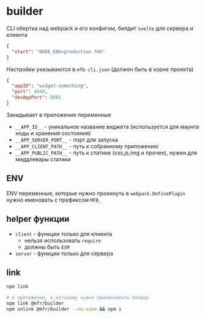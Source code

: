 # builder

CLI обертка над webpack и его конфигом, билдит `svelte` для сервера и клиента

```json
{
  "start": "NODE_ENV=production fmb"
}
```

Настройки указываются в `mfb-cli.json` (должен быть в корне проекта)

```json
{
  "appID": "widget-something",
  "port": 4040,
  "devAppPort": 8081
}
```

Закидывает в приложение переменные

- `__APP_ID__` - уникальное название виджета (используется для маунта ноды и хранения состояния)
- `__APP_SERVER_PORT__` - порт для запуска
- `__APP_CLIENT_PATH__` - путь к собранному приложению
- `__APP_PUBLIC_PATH__` - путь к статике (css,js,img и прочее), нужен для миддлевары статики

## ENV

ENV переменные, которые нужно прокинуть в `webpack.DefinePlugin` нужно именовать с префиксом `MFB_`

## helper функции

- `client` - функции только для клиента
  - нельзя использовать `require`
  - должны быть `ESM`
- `server` - функции только для сервера

## link

```sh
npm link

# в приложении, к которому нужно прилинковать билдер
npm link @mfr/builder
npm unlink @mfr/builder --no-save && npm i
```

